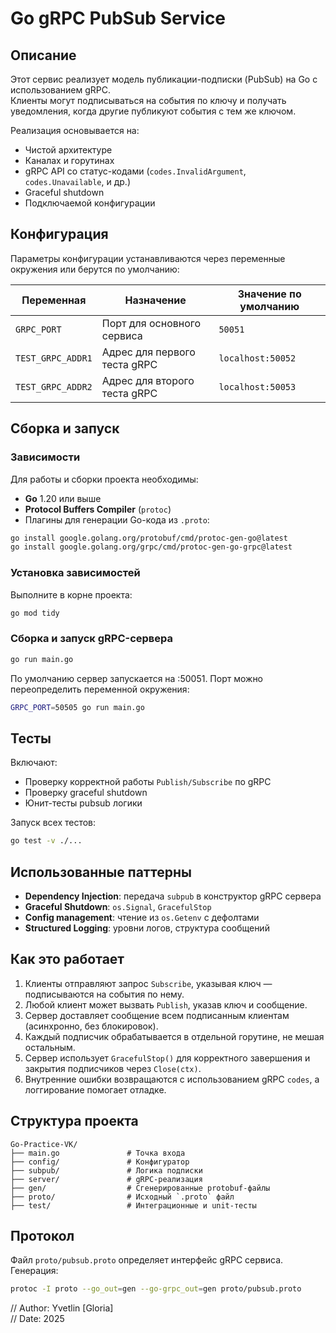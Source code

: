 # Go gRPC PubSub Service

## Описание

Этот сервис реализует модель публикации-подписки (PubSub) на Go с использованием gRPC.  
Клиенты могут подписываться на события по ключу и получать уведомления, когда другие публикуют события с тем же ключом.

Реализация основывается на:

- Чистой архитектуре
- Каналах и горутинах
- gRPC API со статус-кодами (`codes.InvalidArgument`, `codes.Unavailable`, и др.)
- Graceful shutdown
- Подключаемой конфигурации

## Конфигурация

Параметры конфигурации устанавливаются через переменные окружения или берутся по умолчанию:

| Переменная         | Назначение                      | Значение по умолчанию |
|--------------------|----------------------------------|------------------------|
| `GRPC_PORT`        | Порт для основного сервиса       | `50051`                |
| `TEST_GRPC_ADDR1`  | Адрес для первого теста gRPC     | `localhost:50052`      |
| `TEST_GRPC_ADDR2`  | Адрес для второго теста gRPC     | `localhost:50053`      |

## Сборка и запуск

### Зависимости

Для работы и сборки проекта необходимы:

- **Go** 1.20 или выше
- **Protocol Buffers Compiler** (`protoc`)
- Плагины для генерации Go-кода из `.proto`:

```bash
go install google.golang.org/protobuf/cmd/protoc-gen-go@latest
go install google.golang.org/grpc/cmd/protoc-gen-go-grpc@latest
```

### Установка зависимостей

Выполните в корне проекта:

```bash
go mod tidy
```
### Сборка и запуск gRPC-сервера
```bash
go run main.go
```

По умолчанию сервер запускается на :50051. Порт можно переопределить переменной окружения:
```bash
GRPC_PORT=50505 go run main.go
```

## Тесты

Включают:

- Проверку корректной работы `Publish/Subscribe` по gRPC
- Проверку graceful shutdown
- Юнит-тесты pubsub логики

Запуск всех тестов:
```bash
go test -v ./...
```

## Использованные паттерны

- **Dependency Injection**: передача `subpub` в конструктор gRPC сервера
- **Graceful Shutdown**: `os.Signal`, `GracefulStop`
- **Config management**: чтение из `os.Getenv` с дефолтами
- **Structured Logging**: уровни логов, структура сообщений

## Как это работает

1. Клиенты отправляют запрос `Subscribe`, указывая ключ — подписываются на события по нему.
2. Любой клиент может вызвать `Publish`, указав ключ и сообщение.
3. Сервер доставляет сообщение всем подписанным клиентам (асинхронно, без блокировок).
4. Каждый подписчик обрабатывается в отдельной горутине, не мешая остальным.
5. Сервер использует `GracefulStop()` для корректного завершения и закрытия подписчиков через `Close(ctx)`.
6. Внутренние ошибки возвращаются с использованием gRPC `codes`, а логгирование помогает отладке.

## Структура проекта

```
Go-Practice-VK/
├── main.go               # Точка входа
├── config/               # Конфигуратор
├── subpub/               # Логика подписки
├── server/               # gRPC-реализация
├── gen/                  # Сгенерированные protobuf-файлы
├── proto/                # Исходный `.proto` файл
├── test/                 # Интеграционные и unit-тесты
```

## Протокол

Файл `proto/pubsub.proto` определяет интерфейс gRPC сервиса. Генерация:
```bash
protoc -I proto --go_out=gen --go-grpc_out=gen proto/pubsub.proto
```

// Author: Yvetlin [Gloria] \
// Date: 2025

